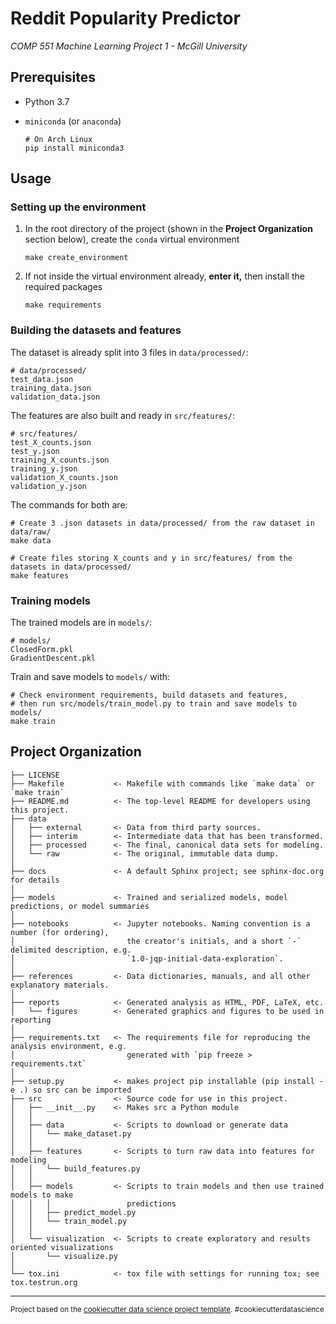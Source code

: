 # Reddit Popularity Predictor

*COMP 551 Machine Learning Project 1 - McGill University*

## Prerequisites

* Python 3.7
* `miniconda` (or `anaconda`)

    ```
    # On Arch Linux
    pip install miniconda3
    ```

## Usage
### Setting up the environment
1. In the root directory of the project (shown in the **Project Organization** section below), create the `conda` virtual environment
    ```
    make create_environment
    ```
2. If not inside the virtual environment already, **enter it,** then install the required packages
    ```
    make requirements
    ```

### Building the datasets and features
The dataset is already split into 3 files in `data/processed/`:

    # data/processed/
    test_data.json
    training_data.json
    validation_data.json

The features are also built and ready in `src/features/`:

    # src/features/
    test_X_counts.json
    test_y.json
    training_X_counts.json
    training_y.json
    validation_X_counts.json
    validation_y.json

The commands for both are:

    # Create 3 .json datasets in data/processed/ from the raw dataset in data/raw/
    make data

    # Create files storing X_counts and y in src/features/ from the datasets in data/processed/
    make features

### Training models
The trained models are in `models/`:

    # models/
    ClosedForm.pkl
    GradientDescent.pkl

Train and save models to `models/` with:

    # Check environment requirements, build datasets and features,
    # then run src/models/train_model.py to train and save models to models/
    make train

## Project Organization

    ├── LICENSE
    ├── Makefile           <- Makefile with commands like `make data` or `make train`
    ├── README.md          <- The top-level README for developers using this project.
    ├── data
    │   ├── external       <- Data from third party sources.
    │   ├── interim        <- Intermediate data that has been transformed.
    │   ├── processed      <- The final, canonical data sets for modeling.
    │   └── raw            <- The original, immutable data dump.
    │
    ├── docs               <- A default Sphinx project; see sphinx-doc.org for details
    │
    ├── models             <- Trained and serialized models, model predictions, or model summaries
    │
    ├── notebooks          <- Jupyter notebooks. Naming convention is a number (for ordering),
    │                         the creator's initials, and a short `-` delimited description, e.g.
    │                         `1.0-jqp-initial-data-exploration`.
    │
    ├── references         <- Data dictionaries, manuals, and all other explanatory materials.
    │
    ├── reports            <- Generated analysis as HTML, PDF, LaTeX, etc.
    │   └── figures        <- Generated graphics and figures to be used in reporting
    │
    ├── requirements.txt   <- The requirements file for reproducing the analysis environment, e.g.
    │                         generated with `pip freeze > requirements.txt`
    │
    ├── setup.py           <- makes project pip installable (pip install -e .) so src can be imported
    ├── src                <- Source code for use in this project.
    │   ├── __init__.py    <- Makes src a Python module
    │   │
    │   ├── data           <- Scripts to download or generate data
    │   │   └── make_dataset.py
    │   │
    │   ├── features       <- Scripts to turn raw data into features for modeling
    │   │   └── build_features.py
    │   │
    │   ├── models         <- Scripts to train models and then use trained models to make
    │   │   │                 predictions
    │   │   ├── predict_model.py
    │   │   └── train_model.py
    │   │
    │   └── visualization  <- Scripts to create exploratory and results oriented visualizations
    │       └── visualize.py
    │
    └── tox.ini            <- tox file with settings for running tox; see tox.testrun.org


--------

<p><small>Project based on the <a target="_blank" href="https://drivendata.github.io/cookiecutter-data-science/">cookiecutter data science project template</a>. #cookiecutterdatascience</small></p>
